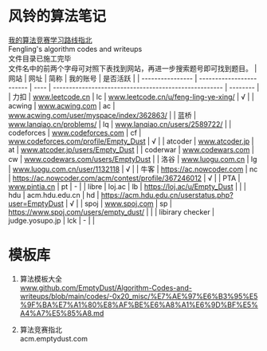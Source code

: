 # 风铃的算法笔记
[我的算法竞赛学习路线指北](https://acm.emptydust.com/)\
Fengling's algorithm codes and writeups\
文件目录已施工完毕\
文件名中的前两个字母可对照下表找到网站，再进一步搜索题号即可找到题目。
| 网站             | 网址                     | 简称 | 我的账号                                              | 是否活跃 |
| ---------------- | ------------------------ | ---- | ----------------------------------------------------- | -------- |
| 力扣             | www.leetcode.cn          | lc   | www.leetcode.cn/u/feng-ling-ye-xing/                  | √        |
| acwing           | www.acwing.com           | ac   | www.acwing.com/user/myspace/index/362863/             |
| 蓝桥             | www.lanqiao.cn/problems/ | lq   | www.lanqiao.cn/users/2589722/                         |
| codeforces       | www.codeforces.com       | cf   | www.codeforces.com/profile/Empty_Dust                 | √        |
| atcoder          | www.atcoder.jp           | at   | www.atcoder.jp/users/Empty_Dust                       |
| coderwar         | www.codewars.com         | cw   | www.codewars.com/users/EmptyDust                      |
| 洛谷             | www.luogu.com.cn         | lg   | www.luogu.com.cn/user/1132118                         | √        |
| 牛客             | https://ac.nowcoder.com  | nc   | https://ac.nowcoder.com/acm/contest/profile/367246012 | √        |
| PTA              | www.pintia.cn            | pt   | -                                                     |
| libre            | loj.ac                   | lb   | https://loj.ac/u/Empty_Dust                           |          |
| hdu              | acm.hdu.edu.cn           | hd   | https://acm.hdu.edu.cn/userstatus.php?user=EmptyDust  | √        |
| spoj             | www.spoj.com             | sp   | https://www.spoj.com/users/empty_dust/                |          |
| libirary checker | judge.yosupo.jp          | lck  | -                                                     |          |

# 模板库
1. 算法模板大全\
www.github.com/EmptyDust/Algorithm-Codes-and-writeups/blob/main/codes/-0x20_misc/%E7%AE%97%E6%B3%95%E5%9F%BA%E7%A1%80%E8%AF%BE%E6%A8%A1%E6%9D%BF%E5%A4%A7%E5%85%A8.md

2. 算法竞赛指北\
acm.emptydust.com
